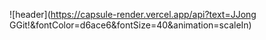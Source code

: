 
![header](https://capsule-render.vercel.app/api?text=JJong GGit!&fontColor=d6ace6&fontSize=40&animation=scaleIn)
